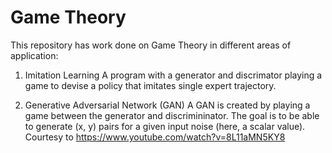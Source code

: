 # Game Theory

This repository has work done on Game Theory in different areas of application:

1. Imitation Learning
  A program with a generator and discrimator playing a game to devise a policy that imitates single expert trajectory.

2. Generative Adversarial Network (GAN)
  A GAN is created by playing a game between the generator and discrimininator. The goal is to be able to generate (x, y) pairs for a given input noise (here, a scalar     value). Courtesy to https://www.youtube.com/watch?v=8L11aMN5KY8
